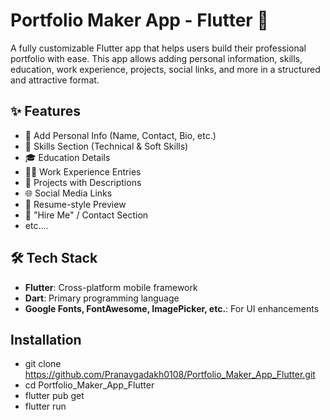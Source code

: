 # Portfolio Maker App - Flutter 🚀

A fully customizable Flutter app that helps users build their professional portfolio with ease. This app allows adding personal information, skills, education, work experience, projects, social links, and more in a structured and attractive format.

## ✨ Features

- 👤 Add Personal Info (Name, Contact, Bio, etc.)
- 🎯 Skills Section (Technical & Soft Skills)
- 🎓 Education Details
- 🧑‍💼 Work Experience Entries
- 💼 Projects with Descriptions
- 🌐 Social Media Links
- 📄 Resume-style Preview 
- 💬 "Hire Me" / Contact Section
- etc....


## 🛠️ Tech Stack

- **Flutter**: Cross-platform mobile framework
- **Dart**: Primary programming language
- **Google Fonts, FontAwesome, ImagePicker, etc.**: For UI enhancements

## Installation
- git clone https://github.com/Pranavgadakh0108/Portfolio_Maker_App_Flutter.git
- cd Portfolio_Maker_App_Flutter
- flutter pub get
- flutter run



